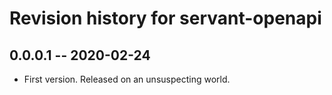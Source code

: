 # Revision history for servant-openapi

## 0.0.0.1 -- 2020-02-24

* First version. Released on an unsuspecting world.
